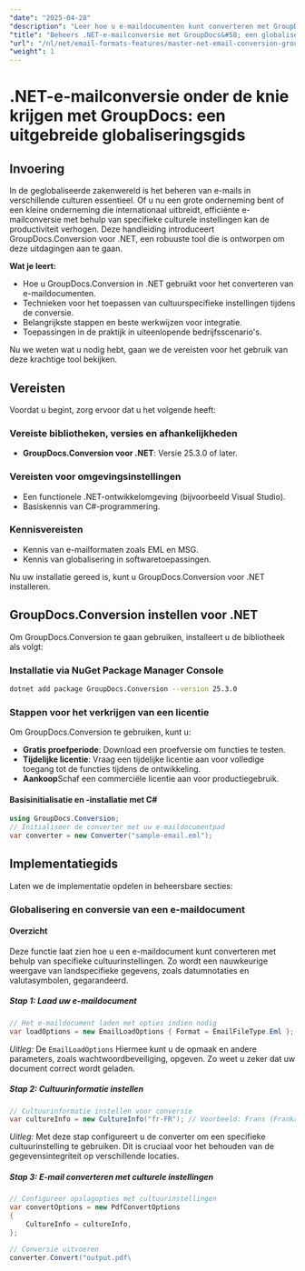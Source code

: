 ```yaml
---
"date": "2025-04-28"
"description": "Leer hoe u e-maildocumenten kunt converteren met GroupDocs.Conversion in .NET. Deze handleiding behandelt het toepassen van cultuurinstellingen en zorgt voor naadloze integratie en lokalisatie."
"title": "Beheers .NET-e-mailconversie met GroupDocs&#58; een globaliseringsgids voor ontwikkelaars"
"url": "/nl/net/email-formats-features/master-net-email-conversion-groupdocs-globalization-guide/"
"weight": 1
---
```


# .NET-e-mailconversie onder de knie krijgen met GroupDocs: een uitgebreide globaliseringsgids

## Invoering
In de geglobaliseerde zakenwereld is het beheren van e-mails in verschillende culturen essentieel. Of u nu een grote onderneming bent of een kleine onderneming die internationaal uitbreidt, efficiënte e-mailconversie met behulp van specifieke culturele instellingen kan de productiviteit verhogen. Deze handleiding introduceert GroupDocs.Conversion voor .NET, een robuuste tool die is ontworpen om deze uitdagingen aan te gaan.

**Wat je leert:**
- Hoe u GroupDocs.Conversion in .NET gebruikt voor het converteren van e-maildocumenten.
- Technieken voor het toepassen van cultuurspecifieke instellingen tijdens de conversie.
- Belangrijkste stappen en beste werkwijzen voor integratie.
- Toepassingen in de praktijk in uiteenlopende bedrijfsscenario's.

Nu we weten wat u nodig hebt, gaan we de vereisten voor het gebruik van deze krachtige tool bekijken.

## Vereisten
Voordat u begint, zorg ervoor dat u het volgende heeft:

### Vereiste bibliotheken, versies en afhankelijkheden
- **GroupDocs.Conversion voor .NET**: Versie 25.3.0 of later.
  

### Vereisten voor omgevingsinstellingen
- Een functionele .NET-ontwikkelomgeving (bijvoorbeeld Visual Studio).
- Basiskennis van C#-programmering.

### Kennisvereisten
- Kennis van e-mailformaten zoals EML en MSG.
- Kennis van globalisering in softwaretoepassingen.

Nu uw installatie gereed is, kunt u GroupDocs.Conversion voor .NET installeren.

## GroupDocs.Conversion instellen voor .NET
Om GroupDocs.Conversion te gaan gebruiken, installeert u de bibliotheek als volgt:

### Installatie via NuGet Package Manager Console
```bash
dotnet add package GroupDocs.Conversion --version 25.3.0
```

### Stappen voor het verkrijgen van een licentie
Om GroupDocs.Conversion te gebruiken, kunt u:
- **Gratis proefperiode**: Download een proefversie om functies te testen.
- **Tijdelijke licentie**: Vraag een tijdelijke licentie aan voor volledige toegang tot de functies tijdens de ontwikkeling.
- **Aankoop**Schaf een commerciële licentie aan voor productiegebruik.

#### Basisinitialisatie en -installatie met C#
```csharp
using GroupDocs.Conversion;
// Initialiseer de converter met uw e-maildocumentpad
var converter = new Converter("sample-email.eml");
```

## Implementatiegids
Laten we de implementatie opdelen in beheersbare secties:

### Globalisering en conversie van een e-maildocument
#### Overzicht
Deze functie laat zien hoe u een e-maildocument kunt converteren met behulp van specifieke cultuurinstellingen. Zo wordt een nauwkeurige weergave van landspecifieke gegevens, zoals datumnotaties en valutasymbolen, gegarandeerd.

##### Stap 1: Laad uw e-maildocument
```csharp
// Het e-maildocument laden met opties indien nodig
var loadOptions = new EmailLoadOptions { Format = EmailFileType.Eml };
```
*Uitleg:* De `EmailLoadOptions` Hiermee kunt u de opmaak en andere parameters, zoals wachtwoordbeveiliging, opgeven. Zo weet u zeker dat uw document correct wordt geladen.

##### Stap 2: Cultuurinformatie instellen
```csharp
// Cultuurinformatie instellen voor conversie
var cultureInfo = new CultureInfo("fr-FR"); // Voorbeeld: Frans (Frankrijk)
```
*Uitleg:* Met deze stap configureert u de converter om een specifieke cultuurinstelling te gebruiken. Dit is cruciaal voor het behouden van de gegevensintegriteit op verschillende locaties.

##### Stap 3: E-mail converteren met culturele instellingen
```csharp
// Configureer opslagopties met cultuurinstellingen
var convertOptions = new PdfConvertOptions
{
    CultureInfo = cultureInfo,
};

// Conversie uitvoeren
converter.Convert("output.pdf\